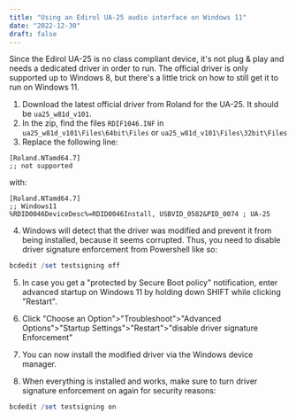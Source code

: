 ```yaml
---
title: "Using an Edirol UA-25 audio interface on Windows 11"
date: "2022-12-30"
draft: false
---
```


Since the Edirol UA-25 is no class compliant device, it's not plug & play and needs a dedicated driver in order to run. The official driver is only supported up to Windows 8, but there's a little trick on how to still get it to run on Windows 11.

1. Download the latest official driver from Roland for the UA-25. It should be `ua25_w81d_v101`.
2. In the zip, find the files `RDIF1046.INF` in `ua25_w81d_v101\Files\64bit\Files` or `ua25_w81d_v101\Files\32bit\Files`
3. Replace the following line:

```
[Roland.NTamd64.7]
;; not supported
```

with:
```
[Roland.NTamd64.7]
;; Windows11
%RDID0046DeviceDesc%=RDID0046Install, USBVID_0582&PID_0074 ; UA-25
```

4. Windows will detect that the driver was modified and prevent it from being installed, because it seems corrupted. Thus, you need to disable driver signature enforcement from Powershell like so:

```powershell
bcdedit /set testsigning off
```

5. In case you get a "protected by Secure Boot policy" notification, enter advanced startup on Windows 11 by holding down SHIFT while clicking "Restart".
6. Click "Choose an Option">"Troubleshoot">"Advanced Options">"Startup Settings">"Restart">"disable driver signature Enforcement"

7. You can now install the modified driver via the Windows device manager.

8. When everything is installed and works, make sure to turn driver signature enforcement on again for security reasons:

```powershell
bcdedit /set testsigning on
```
